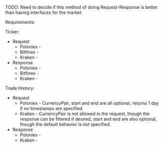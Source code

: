 TODO:
    Need to decide if this method of doing Request-Response is better than having interfaces for the market.
    
Requirements:

Ticker:
* Request
    + Poloniex - 
    + Bitfinex -
    + Kraken -
* Response
    + Poloniex -
    + Bitfinex -
    + Kraken - 
    
Trade History:
* Request
    + Poloniex - CurrencyPair, start and end are all optional, returns 1 day if no timestamps are specified
    + Kraken - CurrencyPair is not allowed in the request, though the response can be filtered if desired, start and end are also optional, though the default behavior is not specified.
* Response
    + Poloniex -
    + Kraken -
    
